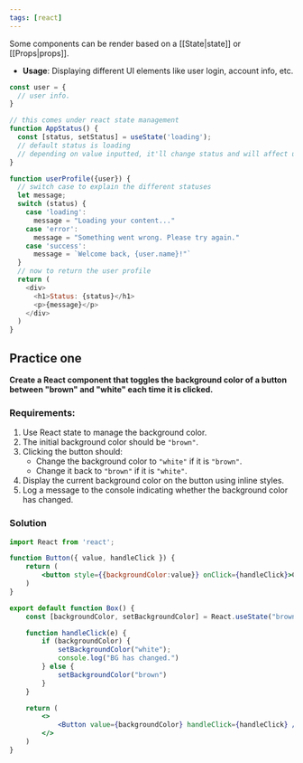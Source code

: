 ```yaml
---
tags: [react]
---
```

Some components can be render based on a [[State|state]] or [[Props|props]].
- **Usage**: Displaying different UI elements like user login, account info, etc.

```js
const user = {
  // user info.
}

// this comes under react state management
function AppStatus() {
  const [status, setStatus] = useState('loading');
  // default status is loading
  // depending on value inputted, it'll change status and will affect userProfile() as well.
}

function userProfile({user}) {
  // switch case to explain the different statuses
  let message;
  switch (status) {
    case 'loading':
      message = "Loading your content..."
    case 'error':
      message = "Something went wrong. Please try again."
    case 'success':
      message = `Welcome back, {user.name}!"`
  }
  // now to return the user profile
  return (
    <div>
      <h1>Status: {status}</h1>
      <p>{message}</p>
    </div>
  )
}
```

## Practice one

**Create a React component that toggles the background color of a button between "brown" and "white" each time it is clicked.**

### Requirements:

1. Use React state to manage the background color.
2. The initial background color should be `"brown"`.
3. Clicking the button should:
    - Change the background color to `"white"` if it is `"brown"`.
    - Change it back to `"brown"` if it is `"white"`.
4. Display the current background color on the button using inline styles.
5. Log a message to the console indicating whether the background color has changed.

### Solution

```jsx
import React from 'react';

function Button({ value, handleClick }) {
    return (
        <button style={{backgroundColor:value}} onClick={handleClick}>Click me</button>
    )
}

export default function Box() {
    const [backgroundColor, setBackgroundColor] = React.useState("brown");

    function handleClick(e) {
        if (backgroundColor) {
            setBackgroundColor("white");
            console.log("BG has changed.")
        } else {
            setBackgroundColor("brown")
        }
    }

    return (
        <>
            <Button value={backgroundColor} handleClick={handleClick} />
        </>
    )
}
```
